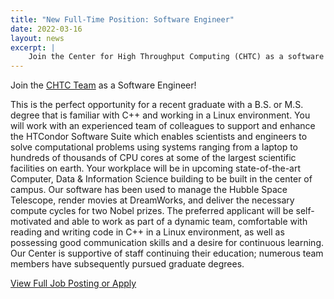 ```yaml
---
title: "New Full-Time Position: Software Engineer"
date: 2022-03-16
layout: news
excerpt: |
    Join the Center for High Throughput Computing (CHTC) as a software engineer implementing the next generation of large-scale distributed computing actively used by many of the largest science projects in the world!
---
```


Join the [CHTC Team](https://chtc.cs.wisc.edu/people.html) as a Software Engineer!

This is the perfect opportunity for a recent graduate with a B.S. or M.S. degree that is familiar with C++ and working in a Linux environment. You will work with an experienced team of colleagues to support and enhance the HTCondor Software Suite which enables scientists and engineers to solve computational problems using systems ranging from a laptop to hundreds of thousands of CPU cores at some of the largest scientific facilities on earth. Your workplace will be in upcoming state-of-the-art Computer, Data & Information Science building to be built in the center of campus. Our software has been used to manage the Hubble Space Telescope, render movies at DreamWorks, and deliver the necessary compute cycles for two Nobel prizes. The preferred applicant will be self-motivated and able to work as part of a dynamic team, comfortable with reading and writing code in C++ in a Linux environment, as well as possessing good communication skills and a desire for continuous learning. Our Center is supportive of staff continuing their education; numerous team members have subsequently pursued graduate degrees.

<a class="btn btn-primary mt-3" href="https://jobs.hr.wisc.edu/en-us/job/512630/software-engineer">
    View Full Job Posting or Apply
</a>
